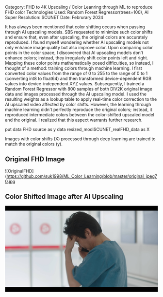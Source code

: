 Category: FHD to 4K Upscaling / Color Leanring through ML to reproduce FHD color
Technologies Used: Random Forest Regressor(trees=100), AI Super Resolution: SCUNET
Date: Februrary 2024

It has always been mentioned that color shifting occurs when passing through AI upscaling models. SBS requested to minimize such color shifts and ensure that, 
even after upscaling, the original colors are accurately reproduced.
I found myself wondering whether AI upscaling models not only enhance image quality but also improve color. Upon comparing color points in the color space, 
I discovered that AI upscaling models don't enhance colors; instead, they irregularly shift color points left and right. Mapping these color points mathematically posed difficulties, 
so instead, I thought of a method: training colors through machine learning. I first converted color values from the range of 0 to 255 to the range of 0 to 1 (converting int8 to float64) and 
then transformed device-dependent RGB values into device-independent XYZ values. Subsequently, I trained a Random Forest Regressor with 800 samples of both DIV2K original image data and 
images processed through the AI upscaling model. I used the resulting weights as a lookup table to apply real-time color correction to the AI upscaled video affected by color shifts. 
However, the learning through machine learning didn't perfectly reproduce the original colors; instead, it reproduced intermediate colors between the color-shifted upscaled model and the original. 
I realized that this aspect warrants further research.

put data FHD source as y
data resized_modiSCUNET_realFHD_data as X

Images with color shifts (X) processed through deep learning are trained to match the original colors (y).

## Original FHD Image
![OriginalFHD](https://github.com/suk1998/ML_Color_Learning/blob/master/original_jpeg70.jpg

## Color Shifted Image after AI Upscaling
![Color_shifted_after_Upscaling](https://github.com/suk1998/ML_Color_Learning/blob/master/SR_jpeg70.jpg)
